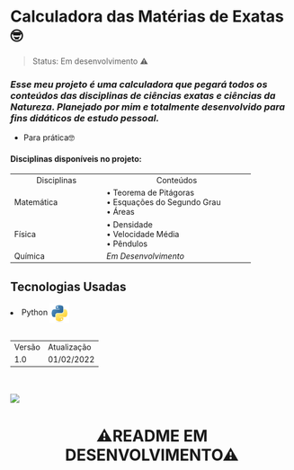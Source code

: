 <h1>Calculadora das Matérias de Exatas🤓</h1>

> Status: Em desenvolvimento ⚠

<h3><i>Esse meu projeto é uma calculadora que pegará todos os conteúdos das disciplinas de ciências exatas e ciências da Natureza. Planejado por mim e totalmente desenvolvido para fins didáticos de estudo pessoal.</i></h3>

- Para prática🤓
<h4>Disciplinas disponíveis no projeto:</h4>

<table align="center">
  <tr>
    <td align="center" width=150>Disciplinas</td>
    <td align="center" width=250>Conteúdos</td>
  </tr>
  <tr>
    <td>
      Matemática
    </td>
    <td>
      • Teorema de Pitágoras
      <br>
      • Esquações do Segundo Grau
      <br>
      • Áreas
    </td>
  </tr>
  <tr>
    <td>
      Física
    </td>
    <td>
      • Densidade
      <br>
      • Velocidade Média
      <br>
      • Pêndulos
    </td>
  </tr>
  <tr>
    <td>
      Química
    </td>
    <td>
      <i>Em Desenvolvimento</i>
    </td>
  </tr>
</table>

<h2>Tecnologias Usadas</h2>
<li>Python <img align="center" alt="math-html" height="35" width="35" src="https://raw.githubusercontent.com/devicons/devicon/master/icons/python/python-original.svg"></li>
<br>

<table align="center">
  <tr>
    <td>Versão</td>
    <td>Atualização</td>
  </tr>
  <tr>
    <td>1.0</td>
    <td>01/02/2022</td>
  </tr>
</table>
<br><br>
<img src="https://user-images.githubusercontent.com/84646971/179214989-87f1c231-274d-497c-8203-38f03c43c48d.gif">
<h1 align="center">⚠README EM DESENVOLVIMENTO⚠</h1>
